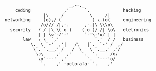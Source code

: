 <pre>
                           _,--._
      coding             ,'      `.             hacking
                 |\     /          \     /|
  networking     )o),/ (            ) \.(o(     engineering
                /o/// /|,-.      ,-.|\ \\\o\
    security   / / |\ \( o )    ( o )/ /| \o\   eletronics
               | | \o`-/`-'      `-'\-'o/ | |
         law   \ \  `,'              `.'  / /   business
            \.  \ `-'  ,'|   /\   |`.  `-' /  ,/
             \`. `.__,' /   /  \   \ `.__,' ,'/
              \o\     ,'  ,'    `.  `.     /o/
               \o`---'  ,'        `.  `---'o/
                `.____,' -octorafa- `.____,'
</pre>

